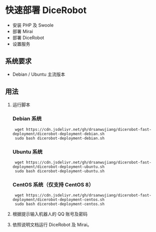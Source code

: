 # 快速部署 DiceRobot

* 安装 PHP 及 Swoole
* 部署 Mirai
* 部署 DiceRobot
* 设置服务


## 系统要求

* Debian / Ubuntu 主流版本


## 用法

1. 运行脚本

    ### Debian 系统

        wget https://cdn.jsdelivr.net/gh/drsanwujiang/dicerobot-fast-deployment/dicerobot-deployment-debian.sh
        sudo bash dicerobot-deployment-debian.sh

    ### Ubuntu 系统

        wget https://cdn.jsdelivr.net/gh/drsanwujiang/dicerobot-fast-deployment/dicerobot-deployment-ubuntu.sh
        sudo bash dicerobot-deployment-ubuntu.sh

    ### CentOS 系统（仅支持 CentOS 8）

        wget https://cdn.jsdelivr.net/gh/drsanwujiang/dicerobot-fast-deployment/dicerobot-deployment-centos.sh
        sudo bash dicerobot-deployment-centos.sh

2. 根据提示输入机器人的 QQ 账号及密码
3. 依照说明文档运行 DiceRobot 及 Mirai。